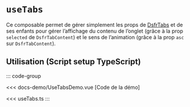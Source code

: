 # `useTabs`

Ce composable permet de gérer simplement les props de [DsfrTabs](/composants/DsfrTabs) et de ses enfants pour gérer l’affichage du contenu de l’onglet (grâce à la prop `selected` de `DsfrTabContent`) et le sens de l’animation (grâce à la prop `asc` sur `DsfrTabContent`).

## Utilisation (Script setup TypeScript)

::: code-group

<Story data-title="Démo" min-h="280px">
  <UseTabsDemo />
</Story>

<<< docs-demo/UseTabsDemo.vue [Code de la démo]

<<< useTabs.ts
:::

<script setup lang="ts">
import UseTabsDemo from './docs-demo/UseTabsDemo.vue'
</script>
